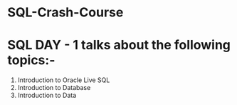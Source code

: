 # SQL-Crash-Course

# SQL DAY - 1 talks about the following topics:-
1. Introduction to Oracle Live SQL
2. Introduction to Database
3. Introduction to Data
